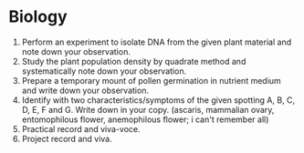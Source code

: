 # Biology 
1. Perform an experiment to isolate DNA from the given plant material and note down your observation. 
2. Study the plant population density by quadrate method and systematically note down your observation.
3. Prepare a temporary mount of pollen germination in nutrient medium and write down your observation. 
4. Identify with two characteristics/symptoms of the given spotting A, B, C, D, E, F and G. Write down in your copy. (ascaris, mammalian ovary, entomophilous flower, anemophilous flower; i can't remember all)
5. Practical record and viva-voce.
6. Project record and viva.
